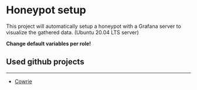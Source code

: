 # Honeypot setup

This project will automatically setup a honeypot with a Grafana server to visualize the gathered data. (Ubuntu 20.04 LTS server)  

**Change default variables per role!** 


## Used github projects
---

- [Cowrie](https://github.com/cowrie/cowrie)
